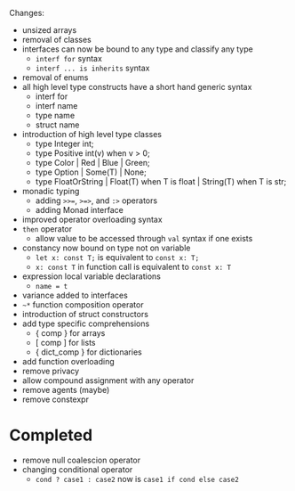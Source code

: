 Changes:
- unsized arrays
- removal of classes
- interfaces can now be bound to any type and classify any type
  * `interf for` syntax
  * `interf ... is inherits` syntax
- removal of enums
- all high level type constructs have a short hand generic syntax
  * interf<T> for
  * interf name<T>
  * type name<T>
  * struct name<T>
- introduction of high level type classes
  * type Integer int;
  * type Positive int(v) when v > 0;
  * type Color | Red | Blue | Green;
  * type Option<T> | Some(T) | None;
  * type FloatOrString<T> | Float(T) when T is float | String(T) when T is str;
- monadic typing
  * adding `>>=`, `>=>`, and `:>` operators
  * adding Monad<T> interface
- improved operator overloading syntax
- `then` operator
  * allow value to be accessed through `val` syntax if one exists
- constancy now bound on type not on variable
  * `let x: const T;` is equivalent to `const x: T;`
  * `x: const T` in function call is equivalent to `const x: T`
- expression local variable declarations
  * `name = t`
- variance added to interfaces
- `~*` function composition operator
- introduction of struct constructors
- add type specific comprehensions
  * { comp } for arrays
  * [ comp ] for lists
  * { dict_comp } for dictionaries
- add function overloading
- remove privacy
- allow compound assignment with any operator
- remove agents (maybe)
- remove constexpr

# Completed
- remove null coalescion operator
- changing conditional operator
  * `cond ? case1 : case2` now is `case1 if cond else case2`
